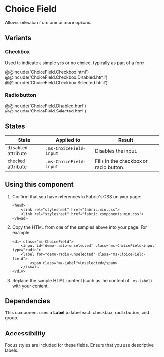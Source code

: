 # Choice Field
Allows selection from one or more options.

## Variants

### Checkbox
Used to indicate a simple yes or no choice, typically as part of a form.

@@include('ChoiceField.Checkbox.html')
@@include('ChoiceField.Checkbox.Disabled.html')
@@include('ChoiceField.Checkbox.Selected.html')

### Radio button
@@include('ChoiceField.Disabled.html')
@@include('ChoiceField.Selected.html')

## States
State | Applied to | Result
 --- | --- | ---
`disabled` attribute | `.ms-ChoiceField-input` | Disables the input.
`checked` attribute | `.ms-ChoiceField-input` | Fills in the checkbox or radio button.

## Using this component
1. Confirm that you have references to Fabric's CSS on your page:
    ```
    <head>
        <link rel="stylesheet" href="fabric.min.css">
        <link rel="stylesheet" href="fabric.components.min.css">
    </head>
    ```
2. Copy the HTML from one of the samples above into your page. For example:
    ```
    <div class="ms-ChoiceField">
        <input id="demo-radio-unselected" class="ms-ChoiceField-input" type="radio">
        <label for="demo-radio-unselected" class="ms-ChoiceField-field">
            <span class="ms-Label">Unselected</span>
        </label>
    </div>
    ```
3. Replace the sample HTML content (such as the content of `.ms-Label`) with your content.

## Dependencies
This component uses a **Label** to label each checkbox, radio button, and group.

## Accessibility
Focus styles are included for these fields. Ensure that you use descriptive labels.
